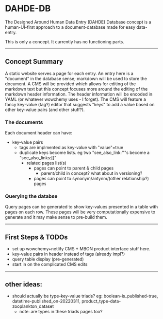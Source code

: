 # DAHDE-DB
The Designed Around Human Data Entry (DAHDE) Database concept is a human-UI-first approach to a document-database made for easy data-entry.

This is only a concept. It currently has no functioning parts.

----------------------------------------

## Concept Summary 
A static website serves a page for each entry.
An entry here is a "document" in the database sense; markdown will be used to store the document.
A CMS will be provided which allows for editing of the markdown text but this concept focuses more around the editing of the markdown header information.
The header information will be encoded in YAML (or whatever wowchemy uses - I forget).
The CMS will feature a fancy key-value (tag?) editor that suggests "keys" to add a value based on other key-value pairs (and other stuff?).

### The documents
Each document header can have: 

* key-value pairs
    * tags are implmented as key-value with "value"=true
    * duplicate keys become lists. eg two "see_also_link:''"s become a "see_also_links:[]"
        * related pages list(s)
            * pages can point to parent & child pages
                * parent/child in concept? what about in versioning?
            * pages can point to synonym/antynm/(other relationship?) pages

### Querying the databse
Query pages can be generated to show key-values presented in a table with pages on each row.
These pages will be very computationally expensive to generate and it may make sense to pre-build them.

-----

## First Steps & TODOs
* set up wowchemy+netlify CMS + MBON product interface stuff here.
* key-value pairs in header instead of tags (already impl?)
* query table display (pre-generated)
* start in on the complicated CMS edits

------

## other ideas:
* should actually be type-key-value triads? eg: boolean-is_published-true, datetime-published_on-20220311, product_type-data-zooplankton_dataset
    * note: are types in these triads pages too?
